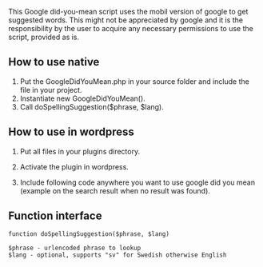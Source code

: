 This Google did-you-mean script uses the mobil version of google to get suggested words. This might not be appreciated by google and it is the responsibility by the user to acquire any necessary permissions to use the script, provided as is.

## How to use native

1. Put the GoogleDidYouMean.php in your source folder and include the file in your project.
2. Instantiate new GoogleDidYouMean().
3. Call doSpellingSuggestion($phrase, $lang).

## How to use in wordpress

1. Put all files in your plugins directory.
2. Activate the plugin in wordpress.
3. Include following code anywhere you want to use google did you mean (example on the search result when no result was found).



	  <?php if( function_exists('google_suggestion') ) { google_suggestion(); } ?>
	  
## Function interface

	function doSpellingSuggestion($phrase, $lang)

	$phrase - urlencoded phrase to lookup
	$lang - optional, supports "sv" for Swedish otherwise English